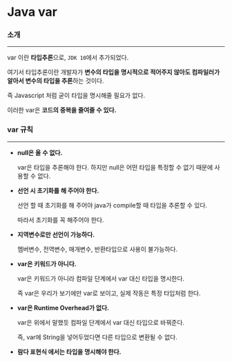 # Java var

### 소개

---

var 이란 **타입추론**으로, `JDK 10`에서 추가되었다.



여기서 타입추론이란 개발자가 **변수의 타입을 명시적으로 적어주지 않아도 컴파일러가 알아서 변수의 타입을 추론**하는 것이다.

즉 Javascript 처럼 굳이 타입을 명시해줄 필요가 없다.

이러한 var은 **코드의 중복을 줄여줄 수 있다.**



### var 규칙

---

- **null은 올 수 없다.**

  var은 타입을 추론해야 한다.
  하지만 null은 어떤 타입을 특정할 수 없기 때문에 사용할 수 없다.

- **선언 시 초기화를 해 주어야 한다.**

  선언 할 때 초기화를 해 주어야 java가 compile할 때 타입을 추론할 수 있다.

  따라서 초기화를 꼭 해주어야 한다.

- **지역변수로만 선언이 가능하다.**

  멤버변수, 전역변수, 매개변수, 반환타입으로 사용이 불가능하다.

- **var은 키워드가 아니다.**

  var은 키워드가 아니라 컴파일 단계에서 var 대신 타입을 명시한다.

  즉 var은 우리가 보기에만 var로 보이고, 실제 작동은 특정 타입처럼 한다.

- **var은 Runtime Overhead가 없다.**

  var은 위에서 말했듯 컴파일 단계에서 var 대신 타입으로 바꿔준다.

  즉, var에 String을 넣어두었다면 다른 타입으로 변환될 수 없다.

- **람다 표현식 에서는 타입을 명시해야 한다.**



